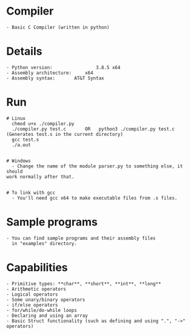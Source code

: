 # Compiler
	- Basic C Compiler (written in python)

# Details
	- Python version:            	 3.8.5 x64
	- Assembly architecture: 	 x64
	- Assembly syntax:		 AT&T Syntax

# Run
    # Linux
      chmod u+x ./compiler.py
      ./compiler.py test.c       OR   python3 ./compiler.py test.c  (Generates test.s in the current directory)
      gcc test.s
      ./a.out
	  
    
    # Windows
      - Change the name of the module parser.py to something else, it should
	work normally after that.
    	

    # To link with gcc
      - You'll need gcc x64 to make executable files from .s files.

# Sample programs 
	- You can find sample programs and their assembly files
	  in "examples" directory.

# Capabilities
	- Primitive types: **char**, **short**, **int**, **long**
	- Arithmetic operators
	- Logical operators
	- Some unary/binary operators
	- if/else operators
	- for/while/do-while loops
	- Declaring and using an array
	- Basic Struct functionality (such as defining and using ".", "->" operators)

